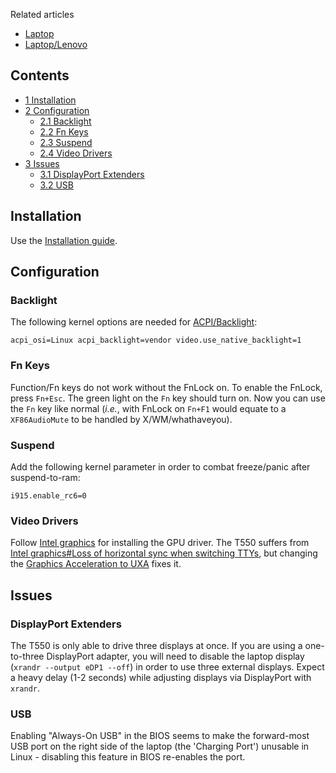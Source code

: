 Related articles

*   [Laptop](/index.php/Laptop "Laptop")
*   [Laptop/Lenovo](/index.php/Laptop/Lenovo "Laptop/Lenovo")

## Contents

*   [1 Installation](#Installation)
*   [2 Configuration](#Configuration)
    *   [2.1 Backlight](#Backlight)
    *   [2.2 Fn Keys](#Fn_Keys)
    *   [2.3 Suspend](#Suspend)
    *   [2.4 Video Drivers](#Video_Drivers)
*   [3 Issues](#Issues)
    *   [3.1 DisplayPort Extenders](#DisplayPort_Extenders)
    *   [3.2 USB](#USB)

## Installation

Use the [Installation guide](/index.php/Installation_guide "Installation guide").

## Configuration

### Backlight

The following kernel options are needed for [ACPI/Backlight](/index.php/Backlight#Kernel_command-line_options "Backlight"):

```
acpi_osi=Linux acpi_backlight=vendor video.use_native_backlight=1

```

### Fn Keys

Function/Fn keys do not work without the FnLock on. To enable the FnLock, press `Fn+Esc`. The green light on the `Fn` key should turn on. Now you can use the `Fn` key like normal (*i.e.*, with FnLock on `Fn+F1` would equate to a `XF86AudioMute` to be handled by X/WM/whathaveyou).

### Suspend

Add the following kernel parameter in order to combat freeze/panic after suspend-to-ram:

```
i915.enable_rc6=0

```

### Video Drivers

Follow [Intel graphics](/index.php/Intel_graphics "Intel graphics") for installing the GPU driver. The T550 suffers from [Intel graphics#Loss of horizontal sync when switching TTYs](/index.php/Intel_graphics#Loss_of_horizontal_sync_when_switching_TTYs "Intel graphics"), but changing the [Graphics Acceleration to UXA](/index.php/Intel_graphics#SNA_issues "Intel graphics") fixes it.

## Issues

### DisplayPort Extenders

The T550 is only able to drive three displays at once. If you are using a one-to-three DisplayPort adapter, you will need to disable the laptop display (`xrandr --output eDP1 --off`) in order to use three external displays. Expect a heavy delay (1-2 seconds) while adjusting displays via DisplayPort with `xrandr`.

### USB

Enabling "Always-On USB" in the BIOS seems to make the forward-most USB port on the right side of the laptop (the 'Charging Port') unusable in Linux - disabling this feature in BIOS re-enables the port.